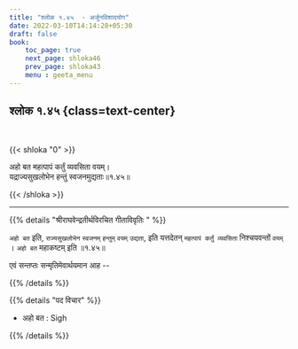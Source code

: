 ```yaml
---
title: "श्लोक १.४५  - अर्जुनविशादयोग"
date: 2022-03-10T14:14:28+05:30
draft: false
book:
    toc_page: true
    next_page: shloka46
    prev_page: shloka43
    menu : geeta_menu
---
```




## श्लोक १.४५ {class=text-center}

<br/>

{{< shloka  "0"  >}}

अहो बत महत्पापं कर्तुं व्यवसिता वयम्।   
यद्राज्यसुखलोभेन हन्तुं स्वजनमुद्यताः॥१.४५॥

{{< /shloka >}}

---

{{% details "श्रीराघवेन्द्रतीर्थविरचित गीताविवृतिः " %}}


`अहो बत` इति, `राज्यसुखलोभेन` `स्वजनम्‌` `हन्तुम्‌`
`वयम्‌` `उद्यता`, इति यत्तदेतन्‌ `महत्पापं कर्तुं व्यवसिता`
निश्चयवन्तों `वयम्‌` । `अहो बत`  महाकष्टम्‌ इति ॥१.४५॥

एवं सन्‍तप्तः सन्मृतिमेवार्थयमान आह --

{{% /details %}}


{{% details "पद विचार" %}}
- अहो बत : Sigh 

{{% /details %}}
